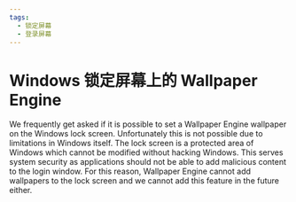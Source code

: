 ```yaml
---
tags:
  - 锁定屏幕
  - 登录屏幕
---
```


# Windows 锁定屏幕上的 Wallpaper Engine

We frequently get asked if it is possible to set a Wallpaper Engine wallpaper on the Windows lock screen. Unfortunately this is not possible due to limitations in Windows itself. The lock screen is a protected area of Windows which cannot be modified without hacking Windows. This serves system security as applications should not be able to add malicious content to the login window. For this reason, Wallpaper Engine cannot add wallpapers to the lock screen and we cannot add this feature in the future either.